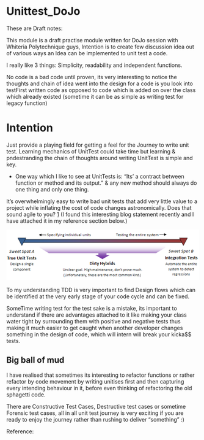 # Unittest_DoJo

These are Draft notes:

This module is a draft practise module written for DoJo session with Whiteria Polytechnique guys, Intention is to create few discussion idea out of various ways an Idea can be implemented to unit test a code.

I really like 3 things: Simplicity, readability and independent functions.

No code is a bad code until proven, its very interesting to notice the thoughts and chain of idea went into the design for a code is you look into testFirst written code as opposed to code which is added on over the class which already existed (sometime it can be as simple as writing test for legacy function)

# Intention

Just provide a playing field for getting a feel for the Journey to write unit test. Learning mechanics of UnitTest could take time but learning & pndestranding the chain of thoughts around writing UnitTest is simple and key.

* One way which I like to see at UnitTests is: “Its’ a contract between function or method and its output.” & any new method should always do one thing and only one thing.

It’s overwhelmingly easy to write bad unit tests that add very little value to a project while inflating the cost of code changes astronomically. Does that sound agile to you? [1] (I found this interesting blog statement recently and I have attached it in my reference section below.)

![Image is taken from reference 1 mentioned below](https://github.com/Tatsinnit/Unittest_DoJo/blob/master/UnitTests/image-thumb1.png)

To my understanding TDD is very important to find Design flows which can be identified at the very early stage of your code cycle and can be fixed.

SomeTime writing test for the test sake is a mistake, its important to understand if there are advantages attached to it like making your class water tight by surrounding them with positive and negative tests thus making it much easier to get caught when another developer changes something in the design of code, which will intern will break your kicka$$ tests.

## Big ball of mud

I have realised that sometimes its interesting to refactor functions or rather refactor by code movement by writing unitises first and then capturing every intending behaviour in it, before even thinking of refactoring the old sphagetti code.

There are Constructive Test Cases, Destructive test cases or sometime Forensic test cases, all in all unit test journey is very exciting if you are ready to enjoy the journey rather than rushing to deliver “something” :)

 Reference:

[1]:http://blog.stevensanderson.com/2009/08/24/writing-great-unit-tests-best-and-worst-practises/


